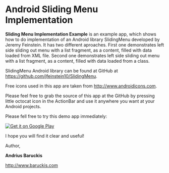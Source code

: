 Android Sliding Menu Implementation
===================================

<b>Sliding Menu Implementation Example</b> is an example app, which shows how to do implementation of an 
Android library SlidingMenu developed by Jeremy Feinstein. It has two different aproaches. 
First one demonstrates left side sliding out menu with a list fragment, as a content, filled with data loaded 
from XML file. 
Second one demonstrates left side sliding out menu with a list fragment, as a content, filled with data loaded 
from a class.


SlidingMenu Android library can be found at GitHub at <a href="https://github.com/jfeinstein10/SlidingMenu" target="_blank">https://github.com/jfeinstein10/SlidingMenu</a>.

Free icons used in this app are taken from <a href="http://www.androidicons.com" target="_blank">http://www.androidicons.com</a>.



Please feel free to grab the source of this app at the GitHub by pressing little octocat icon in the ActionBar
and use it anywhere you want at your Android projects.

Please fell free to try this demo app immediately:

<a href="https://play.google.com/store/apps/details?id=com.baruckis.SlidingMenuImplementation" target="_blank">
  <img alt="Get it on Google Play"
       src="https://developer.android.com/images/brand/en_generic_rgb_wo_60.png" />
</a>

I hope you will find it clear and useful! 

Author,

<b>Andrius Baruckis</b>

<a href="http://www.baruckis.com" target="_blank">http://www.baruckis.com</a>

